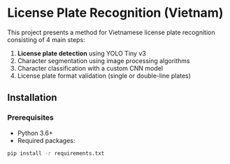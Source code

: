 # License Plate Recognition (Vietnam)

This project presents a method for Vietnamese license plate recognition consisting of 4 main steps:

1. **License plate detection** using YOLO Tiny v3
2. Character segmentation using image processing algorithms
3. Character classification with a custom CNN model
4. License plate format validation (single or double-line plates)

## Installation

### Prerequisites
- Python 3.6+
- Required packages:

```bash
pip install -r requirements.txt